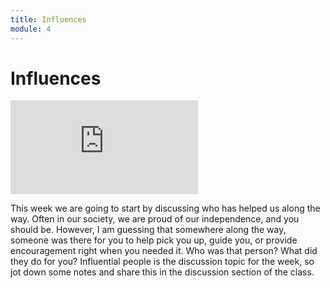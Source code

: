 ```yaml
---
title: Influences
module: 4
---
```


# Influences

<div class="embed-responsive embed-responsive-16by9"><iframe class="embed-responsive-item" src="https://www.youtube.com/embed/gZEKCcVHbXo" frameborder="0" allowfullscreen></iframe></div>

This week we are going to start by discussing who has helped us along the way.  Often in our society, we are proud of our independence, and you should be. However, I am guessing that somewhere along the way, someone was there for you to help pick you up, guide you, or provide encouragement right when you needed it.  Who was that person?  What did they do for you?  Influential people is the discussion topic for the week, so jot down some notes and share this in the discussion section of the class.